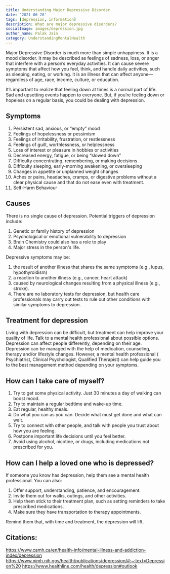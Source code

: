 ```yaml
---  
title: Understanding Major Depressive Disorder
date: '2021-06-20'  
tags: [depression, information]  
description: What are major depressive disorders? 
socialImage: images/depression.jpg
author_name: Palak Jain
category: UnderstandingMentalHealth
---  
```

Major Depressive Disorder is much more than simple unhappiness. It is a mood disorder. It may be described as feelings of sadness, loss, or anger that interfere with a person’s everyday activities. It can cause severe symptoms that affect how you feel, think, and handle daily activities, such as sleeping, eating, or working. It is an illness that can affect anyone—regardless of age, race, income, culture, or education. 

It’s important to realize that feeling down at times is a normal part of life. Sad and upsetting events happen to everyone. But, if you’re feeling down or hopeless on a regular basis, you could be dealing with depression.

## Symptoms

  1. Persistent sad, anxious, or “empty” mood
  2. Feelings of hopelessness or pessimism
  3. Feelings of irritability, frustration‚ or restlessness
  4. Feelings of guilt, worthlessness, or helplessness
  5. Loss of interest or pleasure in hobbies or activities
  6. Decreased energy, fatigue, or being “slowed down”
  7. Difficulty concentrating, remembering, or making decisions
  8. Difficulty sleeping, early-morning awakening, or oversleeping
  9. Changes in appetite or unplanned weight changes
  10. Aches or pains, headaches, cramps, or digestive problems without a clear physical cause and that do not ease even with treatment.
  11. Self-Harm Behaviour

## Causes

There is no single cause of depression. Potential triggers of depression include:
  1. Genetic or family history of depression
  2. Psychological or emotional vulnerability to depression
  3. Brain Chemistry could also has a role to play
  4. Major stress in the person's life.

Depressive symptoms may be:
  1. the result of another illness that shares the same symptoms (e.g., lupus, hypothyroidism)
  2. a reaction to another illness (e.g., cancer, heart attack)
  3. caused by neurological changes resulting from a physical illness (e.g., stroke).
  4. There are no laboratory tests for depression, but health care professionals may carry out tests to rule out other conditions with similar symptoms to depression.

## Treatment for depression

Living with depression can be difficult, but treatment can help improve your quality of life. Talk to a mental health professional about possible options. Depression can affect people differently, depending on their age.
Depression can be managed with the help of medication, counseling, therapy and/or lifestyle changes. 
However, a mental health professional ( Psychiatrist, Clinical Psychologist, Qualified Therapist) can help guide you to the best management method depending on your symptoms.

## How can I take care of myself?
  1. Try to get some physical activity. Just 30 minutes a day of walking can boost mood.
  2. Try to maintain a regular bedtime and wake-up time.
  3. Eat regular, healthy meals.
  4. Do what you can as you can. Decide what must get done and what can wait.
  5. Try to connect with other people, and talk with people you trust about how you are feeling.
  6. Postpone important life decisions until you feel better.
  7. Avoid using alcohol, nicotine, or drugs, including medications not prescribed for you.

## How can I help a loved one who is depressed?
If someone you know has depression, help them see a mental health professional. You can also:
  1. Offer support, understanding, patience, and encouragement.
  2. Invite them out for walks, outings, and other activities.
  3. Help them stick to their treatment plan, such as setting reminders to take prescribed medications.
  4. Make sure they have transportation to therapy appointments.
  
Remind them that, with time and treatment, the depression will lift.

## Citations:
https://www.camh.ca/en/health-info/mental-illness-and-addiction-index/depression
https://www.nimh.nih.gov/health/publications/depression/#:~:text=Depression%20
https://www.healthline.com/health/depression#outlook
